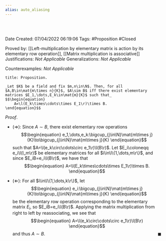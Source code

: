 ```yaml
---
alias: auto_aliasing
---
```


<br />
<br />

Date Created: 07/04/2022 06:19:06
Tags: #Proposition #Closed

Proved by: [[Left-multiplication by elementary matrix is action by its elementary row operation]], [[Matrix multiplication is associative]]
Justifications: _Not Applicable_
Generalizations: _Not Applicable_

Counterexamples: _Not Applicable_

``` ad-Proposition
title: Proposition.

_Let $K$ be a field and fix $m,n\in\N$. Then, for all $A,B\in\mat{m\times n}{K}$, $A\sim B$ iff there exist elementary matrices $E_1,\dots,E_k\in\mat{m}{K}$ such that_
$$\begin{equation}
    A=\l(E_k\times\cdots\times E_1\r)\times B.
\end{equation}$$

```

_Proof_.
* ($\Rightarrow$): Since $A\sim B$, there exist elementary row operations
$$\begin{equation}
e_1,\dots,e_k:\bigcup_{j\in\N}\mat{m\times j}{K}\to\bigcup_{j\in\N}\mat{m\times j}{K}
\end{equation}$$
such that $A=\l(e_k\circ\cdots\circ e_1\r)\l(B\r)$. Let $E_i\coloneqq e_i\l(I_m\r)$ be elementary matrices for all $i\in\l\{1,\dots,m\r\}$, and since $E_iB=e_i\l(B\r)$, we have that
$$\begin{equation}
    A=\l(E_k\times\cdots\times E_1\r)\times B.
\end{equation}$$

* ($\Leftarrow$): For all $i\in\l\{1,\dots,k\r\}$, let
$$\begin{equation}
e_i:\bigcup_{j\in\N}\mat{m\times j}{K}\to\bigcup_{j\in\N}\mat{m\times j}{K}
\end{equation}$$
be the elementary row operation corresponding to the elementary matrix $E_i$, so $E_iB=e_i\l(B\r)$. Applying the matrix multiplication from right to left by reassociating, we see that
$$\begin{equation}
    A=\l(e_k\circ\cdots\circ e_1\r)\l(B\r)
\end{equation}$$
and thus $A\sim B$.<span style="float:right;">$\blacksquare$</span>
